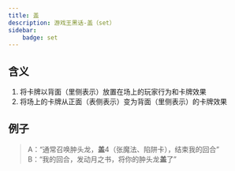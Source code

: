 ```yaml
---
title: 盖
description: 游戏王黑话-盖（set）
sidebar:
    badge: set
---
```


## 含义

1. 将卡牌以背面（里侧表示）放置在场上的玩家行为和卡牌效果
2. 将场上的卡牌从正面（表侧表示）变为背面（里侧表示）的卡牌效果

## 例子

>A：“通常召唤肿头龙，**盖**4（张魔法、陷阱卡），结束我的回合”  
>B：“我的回合，发动月之书，将你的肿头龙**盖**了”
